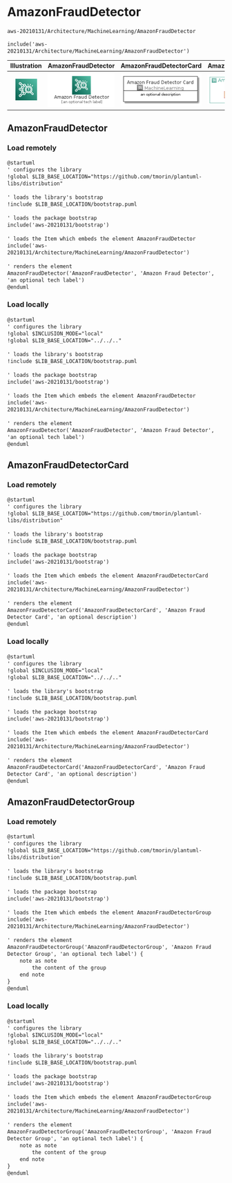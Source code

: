 # AmazonFraudDetector


```text
aws-20210131/Architecture/MachineLearning/AmazonFraudDetector
```

```text
include('aws-20210131/Architecture/MachineLearning/AmazonFraudDetector')
```



| Illustration | AmazonFraudDetector | AmazonFraudDetectorCard | AmazonFraudDetectorGroup |
| :---: | :---: | :---: | :---: |
| ![illustration for Illustration](../../../aws-20210131/Architecture/MachineLearning/AmazonFraudDetector.png) | ![illustration for AmazonFraudDetector](../../../aws-20210131/Architecture/MachineLearning/AmazonFraudDetector.Local.png) | ![illustration for AmazonFraudDetectorCard](../../../aws-20210131/Architecture/MachineLearning/AmazonFraudDetectorCard.Local.png) | ![illustration for AmazonFraudDetectorGroup](../../../aws-20210131/Architecture/MachineLearning/AmazonFraudDetectorGroup.Local.png) |




## AmazonFraudDetector

### Load remotely
```plantuml
@startuml
' configures the library
!global $LIB_BASE_LOCATION="https://github.com/tmorin/plantuml-libs/distribution"

' loads the library's bootstrap
!include $LIB_BASE_LOCATION/bootstrap.puml

' loads the package bootstrap
include('aws-20210131/bootstrap')

' loads the Item which embeds the element AmazonFraudDetector
include('aws-20210131/Architecture/MachineLearning/AmazonFraudDetector')

' renders the element
AmazonFraudDetector('AmazonFraudDetector', 'Amazon Fraud Detector', 'an optional tech label')
@enduml
```

### Load locally
```plantuml
@startuml
' configures the library
!global $INCLUSION_MODE="local"
!global $LIB_BASE_LOCATION="../../.."

' loads the library's bootstrap
!include $LIB_BASE_LOCATION/bootstrap.puml

' loads the package bootstrap
include('aws-20210131/bootstrap')

' loads the Item which embeds the element AmazonFraudDetector
include('aws-20210131/Architecture/MachineLearning/AmazonFraudDetector')

' renders the element
AmazonFraudDetector('AmazonFraudDetector', 'Amazon Fraud Detector', 'an optional tech label')
@enduml
```

## AmazonFraudDetectorCard

### Load remotely
```plantuml
@startuml
' configures the library
!global $LIB_BASE_LOCATION="https://github.com/tmorin/plantuml-libs/distribution"

' loads the library's bootstrap
!include $LIB_BASE_LOCATION/bootstrap.puml

' loads the package bootstrap
include('aws-20210131/bootstrap')

' loads the Item which embeds the element AmazonFraudDetectorCard
include('aws-20210131/Architecture/MachineLearning/AmazonFraudDetector')

' renders the element
AmazonFraudDetectorCard('AmazonFraudDetectorCard', 'Amazon Fraud Detector Card', 'an optional description')
@enduml
```

### Load locally
```plantuml
@startuml
' configures the library
!global $INCLUSION_MODE="local"
!global $LIB_BASE_LOCATION="../../.."

' loads the library's bootstrap
!include $LIB_BASE_LOCATION/bootstrap.puml

' loads the package bootstrap
include('aws-20210131/bootstrap')

' loads the Item which embeds the element AmazonFraudDetectorCard
include('aws-20210131/Architecture/MachineLearning/AmazonFraudDetector')

' renders the element
AmazonFraudDetectorCard('AmazonFraudDetectorCard', 'Amazon Fraud Detector Card', 'an optional description')
@enduml
```

## AmazonFraudDetectorGroup

### Load remotely
```plantuml
@startuml
' configures the library
!global $LIB_BASE_LOCATION="https://github.com/tmorin/plantuml-libs/distribution"

' loads the library's bootstrap
!include $LIB_BASE_LOCATION/bootstrap.puml

' loads the package bootstrap
include('aws-20210131/bootstrap')

' loads the Item which embeds the element AmazonFraudDetectorGroup
include('aws-20210131/Architecture/MachineLearning/AmazonFraudDetector')

' renders the element
AmazonFraudDetectorGroup('AmazonFraudDetectorGroup', 'Amazon Fraud Detector Group', 'an optional tech label') {
    note as note
        the content of the group
    end note
}
@enduml
```

### Load locally
```plantuml
@startuml
' configures the library
!global $INCLUSION_MODE="local"
!global $LIB_BASE_LOCATION="../../.."

' loads the library's bootstrap
!include $LIB_BASE_LOCATION/bootstrap.puml

' loads the package bootstrap
include('aws-20210131/bootstrap')

' loads the Item which embeds the element AmazonFraudDetectorGroup
include('aws-20210131/Architecture/MachineLearning/AmazonFraudDetector')

' renders the element
AmazonFraudDetectorGroup('AmazonFraudDetectorGroup', 'Amazon Fraud Detector Group', 'an optional tech label') {
    note as note
        the content of the group
    end note
}
@enduml
```

